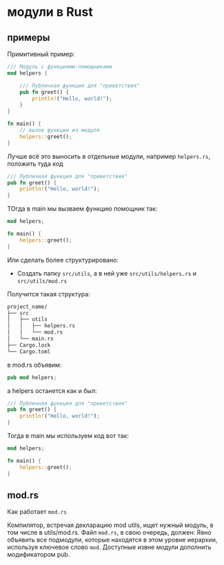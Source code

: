 # модули в Rust

## примеры

Примитивный пример:

```rust
/// Модуль с функциями-помощниками
mod helpers {

    /// Публичная функция для "приветствия"
    pub fn greet() {
        println!("Hello, world!");
    }
}

fn main() {
    // вызов функции из модуля
    helpers::greet();
}
```

Лучше всё это выносить в отдельные модули, например `helpers.rs`, положить туда код

```rust
/// Публичная функция для "приветствия"
pub fn greet() {
    println!("Hello, world!");
}
```

ТОгда в main мы вызваем функцию помощник так:

```rust
mod helpers;

fn main() {
    helpers::greet();
}
```

Или сделать более структурировано:

- Создать папку `src/utils`, а в ней уже `src/utils/helpers.rs` и `src/utils/mod.rs`

Получится такая структура:

```bash
project_name/
├── src
│   ├── utils
│   │   ├── helpers.rs
│   │   └── mod.rs
│   └── main.rs
├── Cargo.lock
└── Cargo.toml
```

в mod.rs объявим:

```rust
pub mod helpers;
```

а helpers останется как и был:

```rust
/// Публичная функция для "приветствия"
pub fn greet() {
    println!("Hello, world!");
}
```

Тогда в main мы используем код вот так:

```rust
mod helpers;

fn main() {
    helpers::greet();
}
```

## mod.rs

Как работает `mod.rs`

Компилятор, встречая декларацию mod utils, ищет нужный модуль, в том числе в utils/mod.rs. Файл `mod.rs`, в свою очередь, должен:
Явно объявить все подмодули, которые находятся в этом уровне иерархии, используя ключевое слово `mod`.
Доступные извне модули дополнить модификатором pub.
